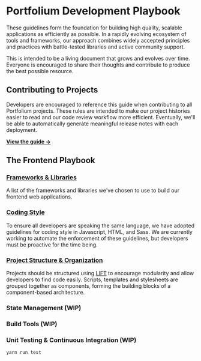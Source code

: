 # Portfolium Development Playbook

These guidelines form the foundation for building high quality, scalable applications as efficiently as possible. In a rapidly evolving ecosystem of tools and frameworks, our approach combines widely accepted principles and practices with battle-tested libraries and active community support.

This is intended to be a living document that grows and evolves over time. Everyone is encouraged to share their thoughts and contribute to produce the best possible resource.

## Contributing to Projects

Developers are encouraged to reference this guide when contributing to all Portfolium projects. These rules are intended to make our project histories easier to read and our code review workflow more efficient. Eventually, we'll be able to automatically generate meaningful release notes with each deployment.

**[View the guide &rarr;](https://github.com/portfolium/playbook/blob/master/docs/contributing-to-projects.md)**

## The Frontend Playbook

### [Frameworks & Libraries](https://github.com/portfolium/playbook/blob/master/docs/frontend/frameworks-libraries.md)

A list of the frameworks and libraries we've chosen to use to build our frontend web applications.

### [Coding Style](https://github.com/portfolium/playbook/blob/master/docs/frontend/coding-style.md)

To ensure all developers are speaking the same language, we have adopted guidelines for coding style in Javascript, HTML, and Sass. We are currently working to automate the enforcement of these guidelines, but developers must be proactive for the time being.

### [Project Structure & Organization](https://github.com/portfolium/playbook/blob/master/docs/frontend/project-structure-organization.md)

Projects should be structured using [LIFT](https://angular.io/styleguide#!#04-01) to encourage modularity and allow developers to find code easily. Scripts, templates and stylesheets are grouped together as components, forming the building blocks of a component-based architecture.

### State Management (WIP)

### Build Tools (WIP)

### Unit Testing & Continuous Integration (WIP)

```
yarn run test
```
